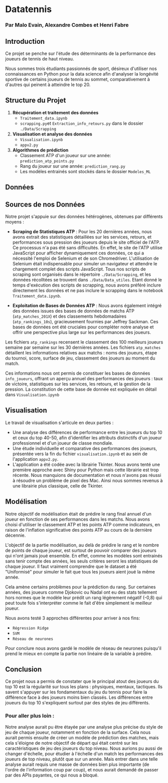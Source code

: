 # Datatennis
### Par Malo Evain, Alexandre Combes et Henri Fabre

## Introduction

Ce projet se penche sur l'étude des déterminants de la performance des joueurs de tennis de haut niveau.

Nous sommes trois étudiants passionnés de sport, désireux d'utiliser nos connaissances en Python pour la data science afin d'analyser la longévité sportive de certains joueurs de tennis au sommet, comparativement à d'autres qui peinent à atteindre le top 20.

## Structure du Projet

1. **Récupération et traitement des données**
   - `Traitement_data.ipynb`
   - `scrapping.py`et `Extraction_info_retours.py` dans le dossier `./Data/Scrapping`
2. **Visualisation et analyse des données**
   - `Visualisation.ipynb`
   - `appv2.py`
3. **Algorithmes de prédiction**
   - Classement ATP d'un joueur sur une année: `prediction_atp_points.py`
   - Rang du joueur sur une année: `prediction_rang.py`
   - Les modèles entrainés sont stockés dans le dossier `Modeles_ML`

## Données

## Sources de nos Données

Notre projet s'appuie sur des données hétérogènes, obtenues par différents moyens :

- **Scraping de Statistiques ATP** : Pour les 20 dernières années, nous avons extrait des statistiques détaillées sur les services, retours, et performances sous pression des joueurs depuis le site officiel de l'ATP. Ce processus n'a pas été sans difficultés. En effet, le site de l'ATP utilise JavaScript pour afficher dynamiquement ces données, ce qui a nécessité l'emploi de Selenium et de son Chromedriver. L'utilisation de Selenium était indispensable pour simuler un navigateur et attendre le chargement complet des scripts JavaScript. Tous nos scripts de scraping sont organisés dans le répertoire `./Data/Scrapping`, et les données récolltées se trouvent dans `./Data/Data_utiles`. Etant donné le temps d'exécution des scripts de scrapping, nous avons préféré inclure directement les données et ne pas inclure le scrapping dans le notebook `Traitement_data.ipynb`.

- **Exploitation de Bases de Données ATP** : Nous avons également intégré des données issues des bases de données de matchs ATP (`atp_matches_201X`) et des classements hebdomadaires (`atp_rankings_10s`), gracieusement fournies par Jeffrey Sackman. Ces bases de données ont été cruciales pour compléter notre analyse et offrir une perspective plus large sur les performances des joueurs.


Les fichiers `atp_rankings` recensent le classement des 100 meilleurs joueurs semaine par semaine sur les 30 dernières années. Les fichiers `atp_matches` détaillent les informations relatives aux matchs : noms des joueurs, étape du tournoi, score, surface de jeu, classement des joueurs au moment du match.

Ces informations nous ont permis de constituer les bases de données `info_joueurs`, offrant un aperçu annuel des performances des joueurs : taux de victoire, statistiques sur les services, les retours, et la gestion de la pression. La constitution de cette base de donnée est expliquée en détail dans `Visualisation.ipynb`

## Visualisation

Le travail de visualisation s'articule en deux parties :

- Une analyse des différences de performance entre les joueurs du top 10 et ceux du top 40-50, afin d'identifier les attributs distinctifs d'un joueur professionnel et d'un joueur de classe mondiale.
- Une étude individuelle et comparative des performances des joueurs, présentée vers la fin du fichier `visualisation.ipynb` et au sein de l'application `appv2.py`.
- L'application a été codée avec la librairie Tkinter. Nous avons tenté une première approche avec Shiny pour Python mais cette librairie est trop récente. Nous manquions de documentation et nous n'avons pas réussi à résoudre un problème de pixel des Mac. Ainsi nous sommes revenus à une librairie plus classique, celle de Tkinter.

## Modélisation

Notre objectif de modélisation était de prédire le rang final annuel d'un joueur en fonction de ses performances dans les matchs. Nous avons choisi d'utiliser le classement ATP et les points ATP comme indicateurs, en raison de l'inflation significative des points ATP au cours de la dernière décennie.

L'objectif de la partie modélisation, au delà de prédire le rang et le nombre de points de chaque joueur, est surtout de pouvoir comparer des joueurs qui n'ont jamais joué ensemble. En effet, comme les modèles sont entrainés sans tenir compte des années, les seuls critères seront les statistiques de chaque joueur. Il faut vraiment comprendre que le dataset a été "Uniformisé" pour simuler le fait que tous les joueurs aient joué la même année.

Cela amène certains problèmes pour la prédiction du rang. Sur certaines années, des joueurs comme Djokovic ou Nadal ont eu des stats tellement hors normes que le modèle leur prédit un rang légèrement négatif (-0,8) qui peut toute fois s'interpréter comme le fait d'être simplement le meilleur joueur.

Nous avons testé 3 approches différentes pour arriver à nos fins:
- `Régression Ridge`
- `SVM`
- `Réseau de neurones`

Pour conclure nous avons gardé le modèle de réseau de neurones puisqu'il prend le mieux en compte la partie non linéaire de la variable à prédire.

## Conclusion

Ce projet nous a permis de constater que le principal atout des joueurs du top 10 est la régularité sur tous les plans : physiques, mentaux, tactiques. Ils savent s'appuyer sur les fondamentaux du jeu du tennis pour faire la différence face à des joueurs moins bien classés. Les différences entre joueurs du top 10 s'expliquent surtout par des styles de jeu différents. 

### Pour aller plus loin : 
Notre analyse aurait pu être étayée par une analyse plus précise du style de jeu de chaque joueur, notamment en fonction de la surface. Cela nous aurait permis ensuite de créer un modèle de prédiction des matches, mais cela s'éloigne de notre objectif de départ qui était centré sur les caractéristiques de jeu des joueurs du top niveau. 
Nous aurions pu aussi de changer d'échelle, pour étudier à l'échelle d'un match les performances des joueurs de top niveau, plutôt que sur un année. Mais entrer dans une telle analyse aurait requis une masse de données bien plus importante (de l'ordre de l'information coup par coup), et nous aurait demandé de passer par des APIs payantes, ce qui nous a bloqué. 

